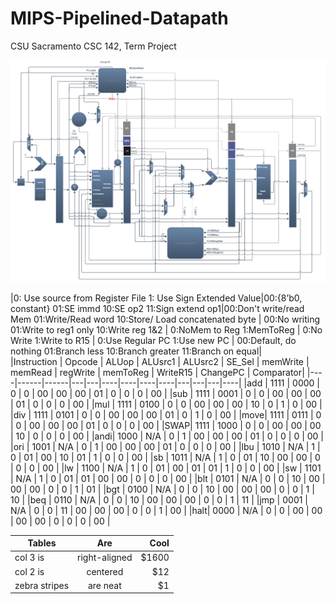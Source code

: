 # MIPS-Pipelined-Datapath
CSU Sacramento CSC 142, Term Project

![alt text](https://github.com/gamadjg/MIPS-Pipelined-Datapath/blob/master/Final_datapath_F2017.png "142 Datapath")

|0: Use source from Register File 1: Use Sign Extended Value|00:{8’b0, constant} 01:SE immd 10:SE op2 11:Sign extend op1|00:Don't write/read Mem 01:Write/Read word 10:Store/ Load concatenated byte | 00:No writing 01:Write to reg1 only 10:Write reg 1&2 | 0:NoMem to Reg 1:MemToReg	| 0:No Write 1:Write to R15 | 0:Use Regular PC   1:Use new PC | 00:Default, do nothing 01:Branch less 10:Branch greater          11:Branch on equal|										
|Instruction | Opcode | ALUop | ALUsrc1 | ALUsrc2 | SE_Sel | memWrite | memRead | regWrite | memToReg | WriteR15 | ChangePC | Comparator|
|----|------|------|---|---|----|----|----|----|---|---|---|----|
|add | 1111 | 0000 | 0 | 0 | 00 | 00 | 00 | 01 | 0 | 0 | 0 | 00 |
|sub | 1111 | 0001 | 0 | 0 | 00 | 00 | 00 | 01 | 0 | 0 | 0 | 00 |
|mul | 1111 | 0100 | 0 | 0 | 00 | 00 | 00 | 10 | 0 | 1 | 0 | 00 |
|div | 1111 | 0101 | 0 | 0 | 00 | 00 | 00 | 01 | 0 | 1 | 0 | 00 |
|move| 1111 | 0111 | 0 | 0 | 00 | 00 | 00 | 01 | 0 | 0 | 0 | 00 |
|SWAP| 1111 | 1000 | 0 | 0 | 00 | 00 | 00 | 10 | 0 | 0 | 0 | 00 |
|andi| 1000 | N/A  | 0 | 1 | 00 | 00 | 00 | 01 | 0 | 0 | 0 | 00 |
|ori | 1001 | N/A  | 0 | 1 | 00 | 00 | 00 | 01 | 0 | 0 | 0 | 00 |
|lbu | 1010 | N/A  | 1 | 0 | 01 | 00 | 10 | 01 | 1 | 0 | 0 | 00 |
|sb  | 1011 | N/A  | 1 | 0 | 01 | 10 | 00 | 00 | 0 | 0 | 0 | 00 |
|lw  | 1100 | N/A  | 1 | 0 | 01 | 00 | 01 | 01 | 1 | 0 | 0 | 00 |
|sw  | 1101 | N/A  | 1 | 0 | 01 | 01 | 00 | 00 | 0 | 0 | 0 | 00 |
|blt | 0101 | N/A  | 0 | 0 | 10 | 00 | 00 | 00 | 0 | 0 | 1 | 01 |
|bgt | 0100 | N/A  | 0 | 0 | 10 | 00 | 00 | 00 | 0 | 0 | 1 | 10 |
|beq | 0110 | N/A  | 0 | 0 | 10 | 00 | 00 | 00 | 0 | 0 | 1 | 11 |
|jmp | 0001 | N/A  | 0 | 0 | 11 | 00 | 00 | 00 | 0 | 0 | 1 | 00 |
|halt| 0000 | N/A  | 0 | 0 | 00 | 00 | 00 | 00 | 0 | 0 | 0 | 00 |

| Tables| Are| Cool|
| ------------- |:-------------:| -----:|
| col 3 is      | right-aligned | $1600 |
| col 2 is      | centered      |   $12 |
| zebra stripes | are neat      |    $1 |
